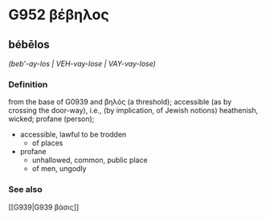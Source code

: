 # G952 βέβηλος

## bébēlos

_(beb'-ay-los | VEH-vay-lose | VAY-vay-lose)_

### Definition

from the base of G0939 and βηλός (a threshold); accessible (as by crossing the door-way), i.e., (by implication, of Jewish notions) heathenish, wicked; profane (person); 

- accessible, lawful to be trodden
  - of places
- profane
  - unhallowed, common, public place
  - of men, ungodly

### See also

[[G939|G939 βάσις]]
